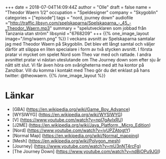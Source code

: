 +++
date = 2018-07-04T14:09:44Z
author = "Olle"
draft = false
name = "Theodor Waern 1/2"
occupation = "Speldesigner"
company = "Skygoblin"
categories = ["episode"]
tags = "nord, journey down"
audiofile ="http://traffic.libsyn.com/spelskaparna/Spelskaparna_-_45_-_Theodor_Waern.mp3"
summary = "spelutvecklaren som jobbad från Tanzania utan ström"
libsynid ="6768209"
+++
{{% one_image_layout image="/img/waern.png" %}}
I veckans avsnitt av Spelskaparna samtalar jag med Theodor Waern på Skygoblin. Det blev ett långt samtal och väljer därför att släppa en liten specialare i form av två stycken avsnitt. I första pratar vi mycket om spelet Nord som Theo var med och rattade. I andra avsnittet pratar vi nästan uteslutande om The Journey down som efter sju år nått sitt slut. Vi får även höra om svårigheterna med att ha kontor på Zanzibar. Vill du komma i kontakt med Theo gör du det enklast på hans twitter: @theowaern.
{{% /one_image_layout %}}

# Länkar
* [GBA] (https://en.wikipedia.org/wiki/Game_Boy_Advance)
* [WYSIWYG] (https://en.wikipedia.org/wiki/WYSIWYG)
* [V] (https://www.youtube.com/watch?v=npI7gAvlxRU)
* [J2ME] (https://en.wikipedia.org/wiki/Java_Platform,_Micro_Edition)
* [Nord] (https://www.youtube.com/watch?v=iyUPZAtogtY)
* [Normal Map] (https://en.wikipedia.org/wiki/Normal_mapping)
* [Mesh] (https://en.wikipedia.org/wiki/Polygon_mesh)
* [Journey] (https://www.youtube.com/watch?v=mU3nNT4rcFg)
* [The Journey Down] (https://www.youtube.com/watch?v=ndBiOPu9JGI)
